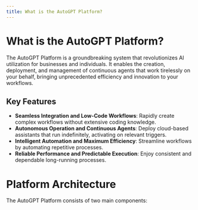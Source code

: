```yaml
---
title: What is the AutoGPT Platform?
---
```


# What is the AutoGPT Platform?

The AutoGPT Platform is a groundbreaking system that revolutionizes AI utilization for businesses and individuals. It enables the creation, deployment, and management of continuous agents that work tirelessly on your behalf, bringing unprecedented efficiency and innovation to your workflows.

## Key Features

* **Seamless Integration and Low-Code Workflows**: Rapidly create complex workflows without extensive coding knowledge.
* **Autonomous Operation and Continuous Agents**: Deploy cloud-based assistants that run indefinitely, activating on relevant triggers.
* **Intelligent Automation and Maximum Efficiency**: Streamline workflows by automating repetitive processes.
* **Reliable Performance and Predictable Execution**: Enjoy consistent and dependable long-running processes.

# Platform Architecture

The AutoGPT Platform consists of two main components:

